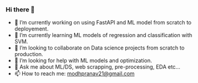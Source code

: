 ### Hi there 👋

<!--
**pranav-modh/pranav-modh** is a ✨ _special_ ✨ repository because its `README.md` (this file) appears on your GitHub profile.

Here are some ideas to get you started:
-->
- 🔭 I’m currently working on using FastAPI and ML model from scratch to deployement.
- 🌱 I’m currently learning ML models of regression and classification with SVM.
- 👯 I’m looking to collaborate on Data science projects from scratch to production.
- 🤔 I’m looking for help with ML models and optimization.
- 💬 Ask me about ML/DS, web scrapping, pre-processing, EDA etc...
- 📫 How to reach me: modhpranav21@gmail.com


